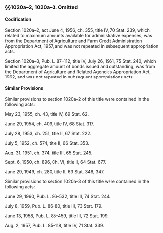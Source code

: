 ### §§1020a–2, 1020a–3. Omitted ###

#### Codification ####

Section 1020a–2, act June 4, 1956, ch. 355, title IV, 70 Stat. 239, which related to maximum amounts available for administrative expenses, was from the Department of Agriculture and Farm Credit Administration Appropriation Act, 1957, and was not repeated in subsequent appropriation acts.

Section 1020a–3, Pub. L. 87–112, title IV, July 26, 1961, 75 Stat. 240, which limited the aggregate amount of bonds issued and outstanding, was from the Department of Agriculture and Related Agencies Appropriation Act, 1962, and was not repeated in subsequent appropriations acts.

#### Similar Provisions ####

Similar provisions to section 1020a–2 of this title were contained in the following acts:

May 23, 1955, ch. 43, title IV, 69 Stat. 62.

June 29, 1954, ch. 409, title IV, 68 Stat. 317.

July 28, 1953, ch. 251, title II, 67 Stat. 222.

July 5, 1952, ch. 574, title II, 66 Stat. 353.

Aug. 31, 1951, ch. 374, title III, 65 Stat. 245.

Sept. 6, 1950, ch. 896, Ch. VI, title II, 64 Stat. 677.

June 29, 1949, ch. 280, title II, 63 Stat. 346, 347.

Similar provisions to section 1020a–3 of this title were contained in the following acts:

June 29, 1960, Pub. L. 86–532, title III, 74 Stat. 244.

July 8, 1959, Pub. L. 86–80, title III, 73 Stat. 179.

June 13, 1958, Pub. L. 85–459, title III, 72 Stat. 199.

Aug. 2, 1957, Pub. L. 85–118, title IV, 71 Stat. 339.